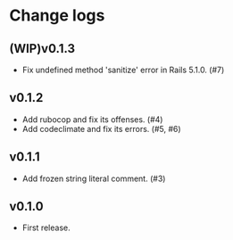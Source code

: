# Change logs

## (WIP)v0.1.3

* Fix undefined method 'sanitize' error in Rails 5.1.0. (#7)

## v0.1.2

* Add rubocop and fix its offenses. (#4)
* Add codeclimate and fix its errors. (#5, #6)

## v0.1.1

* Add frozen string literal comment. (#3)

## v0.1.0

* First release.
